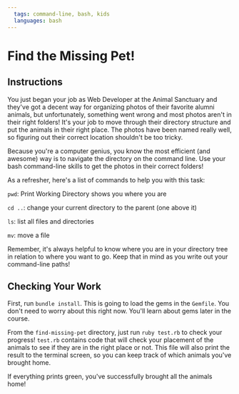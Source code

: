 ```yaml
---
  tags: command-line, bash, kids
  languages: bash
---
```


# Find the Missing Pet!

## Instructions

You just began your job as Web Developer at the Animal Sanctuary and they've got a decent way for organizing photos of their favorite alumni animals, but unfortunately, something went wrong and most photos aren't in their right folders! It's your job to move through their directory structure and put the animals in their right place. The photos have been named really well, so figuring out their correct location shouldn't be too tricky.

Because you're a computer genius, you know the most efficient (and awesome) way is to navigate the directory on the command line. Use your bash command-line skills to get the photos in their correct folders!

As a refresher, here's a list of commands to help you with this task:

`pwd`: Print Working Directory shows you where you are

`cd ..`: change your current directory to the parent (one above it)

`ls`: list all files and directories

`mv`: move a file

Remember, it's always helpful to know where you are in your directory tree in relation to where you want to go. Keep that in mind as you write out your command-line paths!

## Checking Your Work

First, run `bundle install`. This is going to load the gems in the `Gemfile`. You don't need to worry about this right now. You'll learn about gems later in the course.

From the `find-missing-pet` directory, just run `ruby test.rb` to check your progress! `test.rb` contains code that will check your placement of the animals to see if they are in the right place or not. This file will also print the result to the terminal screen, so you can keep track of which animals you've brought home.

If everything prints green, you've successfully brought all the animals home!
